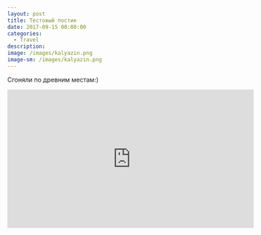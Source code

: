 ```yaml
---
layout: post
title: Тестовый постик
date: 2017-09-15 00:00:00
categories:
  - Travel
description:
image: /images/kalyazin.png
image-sm: /images/kalyazin.png
---
```


Сгоняли по древним местам:)

<div class="myvideo">
<iframe width="560" height="315" src="https://youtu.be/sjqgm-hDGWw" frameborder="0" allowfullscreen></iframe>
</div>